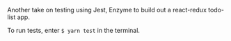Another take on testing using Jest, Enzyme to build out a react-redux todo-list app.

To run tests, enter `$ yarn test` in the terminal.
